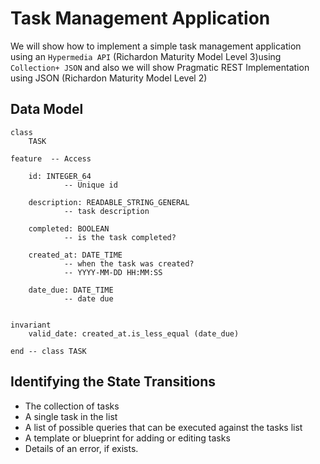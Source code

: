 Task Management Application
==

We will show how to implement a simple task management application using an `Hypermedia API` (Richardon Maturity Model Level 3)using `Collection+ JSON` and also we will show Pragmatic REST Implementation using JSON (Richardon Maturity Model Level 2)


Data Model
----------

```
class 
	TASK

feature  -- Access

	id: INTEGER_64
			-- Unique id

	description: READABLE_STRING_GENERAL
			-- task description

	completed: BOOLEAN
			-- is the task completed?

	created_at: DATE_TIME
			-- when the task was created?
			-- YYYY-MM-DD HH:MM:SS

	date_due: DATE_TIME
			-- date due
	
	
invariant
	valid_date: created_at.is_less_equal (date_due)

end -- class TASK
```


Identifying the State Transitions
----

 * The collection of tasks
 * A single task in the list
 * A list of possible queries that can be executed against the tasks list
 * A template or blueprint for adding or editing tasks
 * Details of an error, if exists.


